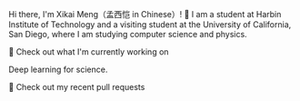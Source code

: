 Hi there, I'm Xikai Meng（孟西恺 in Chinese）! 👋
I am a student at Harbin Institute of Technology and a visiting student at the University of California, San Diego, where I am studying computer science and physics.

🔭 Check out what I'm currently working on

Deep learning for science.

🔨 Check out my recent pull requests
